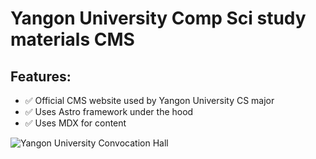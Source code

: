 # Yangon University Comp Sci study materials CMS

## Features:

- ✅ Official CMS website used by Yangon University CS major
- ✅ Uses Astro framework under the hood
- ✅ Uses MDX for content

![Yangon University Convocation Hall](https://www.yangongui.de/wp-content/uploads/IMG_9086_edit-1024x683.jpg)

